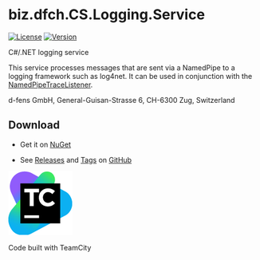 # biz.dfch.CS.Logging.Service
[![License](https://img.shields.io/badge/license-Apache%20License%202.0-blue.svg)](https://github.com/dfensgmbh/biz.dfch.CS.Logging.Service/blob/master/LICENSE)
[![Version](https://img.shields.io/nuget/v/biz.dfch.CS.Logging.Service.svg)](https://www.nuget.org/packages/biz.dfch.CS.Logging.Service/)

C#/.NET logging service

This service processes messages that are sent via a NamedPipe to a logging framework such as log4net. It can be used in conjunction with the [NamedPipeTraceListener](https://github.com/dfensgmbh/biz.dfch.CS.Commons/blob/master/src/biz.dfch.CS.Commons/Diagnostics/NamedPipeTraceListener.cs).

d-fens GmbH, General-Guisan-Strasse 6, CH-6300 Zug, Switzerland

## Download

* Get it on [NuGet](https://www.nuget.org/packages/biz.dfch.CS.Logging.Service/)

* See [Releases](https://github.com/dfensgmbh/biz.dfch.CS.Logging.Service/releases) and [Tags](https://github.com/dfensgmbh/biz.dfch.CS.Logging.Service/tags) on [GitHub](https://github.com/dfensgmbh/biz.dfch.CS.Logging.Service)


[![TeamCity Logo](https://github.com/dfensgmbh/biz.dfch.CS.Logging.Service/blob/develop/TeamCity.png)](https://www.jetbrains.com/teamcity/)

Code built with TeamCity
